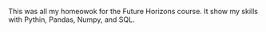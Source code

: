 This was all my homeowok for the Future Horizons course.
It show my skills with Pythin, Pandas, Numpy, and SQL.
